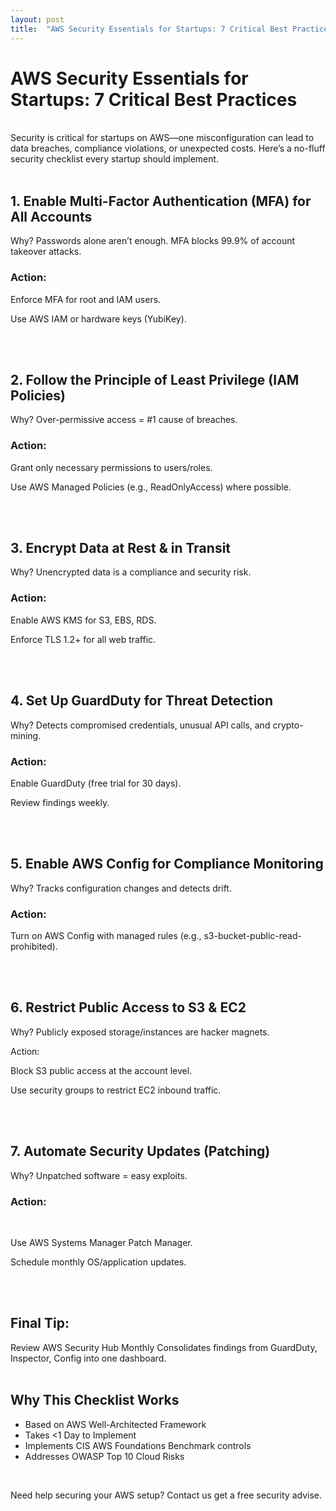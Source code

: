 ```yaml
---
layout: post
title:  "AWS Security Essentials for Startups: 7 Critical Best Practices"
---
```


# AWS Security Essentials for Startups: 7 Critical Best Practices
<br>
Security is critical for startups on AWS—one misconfiguration can lead to data breaches, compliance violations, or unexpected costs. Here’s a no-fluff security checklist every startup should implement.
<br><br>

## 1. Enable Multi-Factor Authentication (MFA) for All Accounts
Why? Passwords alone aren’t enough. MFA blocks 99.9% of account takeover attacks.<br>

### Action:

Enforce MFA for root and IAM users.

Use AWS IAM or hardware keys (YubiKey).


<br><br>
## 2. Follow the Principle of Least Privilege (IAM Policies)<br>
Why? Over-permissive access = #1 cause of breaches. <br>

### Action:

Grant only necessary permissions to users/roles.

Use AWS Managed Policies (e.g., ReadOnlyAccess) where possible.



<br><br>

## 3. Encrypt Data at Rest & in Transit<br>
Why? Unencrypted data is a compliance and security risk. <br>

### Action:

Enable AWS KMS for S3, EBS, RDS.

Enforce TLS 1.2+ for all web traffic.


<br><br>


## 4. Set Up GuardDuty for Threat Detection<br>
Why? Detects compromised credentials, unusual API calls, and crypto-mining. <br>

### Action:

Enable GuardDuty (free trial for 30 days).

Review findings weekly.


<br><br>


## 5. Enable AWS Config for Compliance Monitoring<br>
Why? Tracks configuration changes and detects drift.<br>

### Action:<br>
Turn on AWS Config with managed rules (e.g., s3-bucket-public-read-prohibited).



<br><br>


## 6. Restrict Public Access to S3 & EC2<br>
Why? Publicly exposed storage/instances are hacker magnets.<br>

Action:

Block S3 public access at the account level.

Use security groups to restrict EC2 inbound traffic.


<br><br>


## 7. Automate Security Updates (Patching)<br>
Why? Unpatched software = easy exploits.<br>

### Action:
<br>

Use AWS Systems Manager Patch Manager.

Schedule monthly OS/application updates.


<br><br>


## Final Tip: <br>
Review AWS Security Hub Monthly
Consolidates findings from GuardDuty, Inspector, Config into one dashboard.
<br><br>

## Why This Checklist Works<br>
- Based on AWS Well-Architected Framework
- Takes <1 Day to Implement
- Implements CIS AWS Foundations Benchmark controls
- Addresses OWASP Top 10 Cloud Risks

<br>

Need help securing your AWS setup? Contact us get a free security advise.

